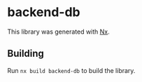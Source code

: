 # backend-db

This library was generated with [Nx](https://nx.dev).

## Building

Run `nx build backend-db` to build the library.

